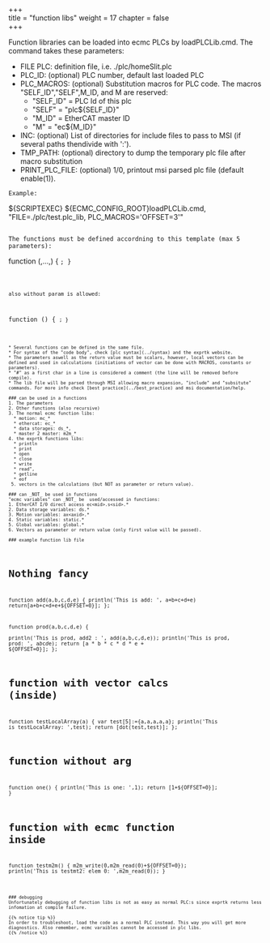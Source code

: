 +++  
title = "function libs"
weight = 17
chapter = false  
+++

Function libraries can be loaded into ecmc PLCs by loadPLCLib.cmd. The command takes these parameters:
* FILE PLC: definition file, i.e. ./plc/homeSlit.plc
* PLC_ID: (optional) PLC number, default last loaded PLC
* PLC_MACROS: (optional) Substitution macros for PLC code. The macros "SELF_ID","SELF",M_ID, and M are reserved:
  * "SELF_ID" = PLC Id of this plc
  * "SELF"    = "plc${SELF_ID}"
  * "M_ID"    = EtherCAT master ID
  * "M"       = "ec${M_ID}"
* INC: (optional) List of directories for include files to pass to MSI (if several paths thendivide with ':').
* TMP_PATH: (optional) directory to dump the temporary plc file after macro substitution
* PRINT_PLC_FILE: (optional) 1/0, printout msi parsed plc file (default enable(1)).
```
Example:
```
${SCRIPTEXEC} ${ECMC_CONFIG_ROOT}loadPLCLib.cmd,     "FILE=./plc/test.plc_lib, PLC_MACROS='OFFSET=3'"
```

The functions must be defined accordning to this template (max 5 parameters):
```
function <name>(<param1>,...,<param5>) {
  <code body>;
}
```

also without param is allowed:
```
function <name>() {
  <code body>;
}
```

* Several functions can be defined in the same file.
* For syntax of the "code body", check [plc syntax](../syntax) and the exprtk website.
* The parameters aswell as the return value must be scalars, however, local vectors can be defined and used in calculations (initiations of vector can be done with MACROS, constants or parameters).
* "#" as a first char in a line is considered a comment (the line will be removed before compile).
* The lib file will be parsed through MSI allowing macro expansion, "include" and "subsitute" commands. For more info check [best practice](../best_practice) and msi documentation/help.

### can be used in a functions
1. The parameters
2. Other functions (also recursive)
3. The normal ecmc function libs:
  * motion: mc_*
  * ethercat: ec_*
  * data storages: ds_*,
  * master 2 master: m2m_*
4. the exprtk functions libs:
  * println
  * print
  * open
  * close
  * write
  * read",  
  * getline
  * eof
 5. vectors in the calculations (but NOT as parameter or return value).

### can _NOT_ be used in functions
"ecmc variables" can _NOT_ be  used/accessed in functions:
1. EtherCAT I/0 direct access ec<mid>.s<sid>.*
2. Data storage variables: ds.*
3. Motion variables: ax<axid>.*
4. Static variables: static.*
5. Global variables: global.*
6. Vectors as parameter or return value (only first value will be passed).

### example function lib file
```
# Nothing fancy
function add(a,b,c,d,e) {
  println('This is add:            ',  a+b+c+d+e)
  return[a+b+c+d+e+${OFFSET=0}];
};

function prod(a,b,c,d,e) {  
  println('This is prod, add2 :    ',  add(a,b,c,d,e));
  println('This is prod, prod:     ',  a*b*c*d*e);
  return [a * b * c * d * e + ${OFFSET=0}];
};

# function with vector calcs (inside)
function testLocalArray(a) {
  var test[5]:={a,a,a,a,a};
  println('This is testLocalArray: ',test);
  return [dot(test,test)];
};

# function without arg
function one() {
  println('This is one:              ',1);
  return [1+${OFFSET=0}];
}

# function with ecmc function inside
function testm2m() {
  m2m_write(0,m2m_read(0)+${OFFSET=0});
  println('This is testmt2: elem 0: ',m2m_read(0));
}
```

### debugging
Unfortunately debugging of function libs is not as easy as normal PLC:s since exprtk returns less infomation at compile failure.

{{% notice tip %}}
In order to troubleshoot, load the code as a normal PLC instead. This way you will get more diagnostics. Also remember, ecmc varaibles cannot be accessed in plc libs.
{{% /notice %}}
